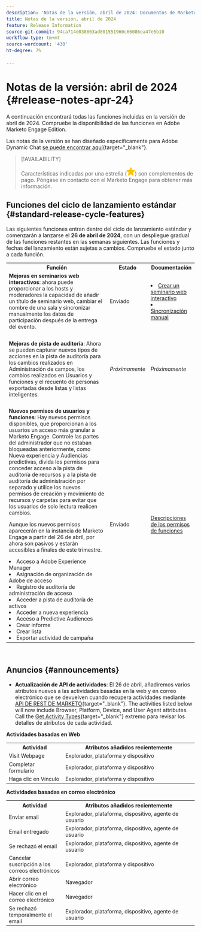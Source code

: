```yaml
---
description: 'Notas de la versión, abril de 2024: Documentos de Marketo: documentación del producto'
title: Notas de la versión, abril de 2024
feature: Release Information
source-git-commit: 94ca714d038863ad801551960c66086ea47e6b10
workflow-type: tm+mt
source-wordcount: '430'
ht-degree: 7%

---
```


# Notas de la versión: abril de 2024 {#release-notes-apr-24}

A continuación encontrará todas las funciones incluidas en la versión de abril de 2024. Compruebe la disponibilidad de las funciones en Adobe Marketo Engage Edition.

Las notas de la versión se han diseñado específicamente para Adobe Dynamic Chat [se puede encontrar aquí](/help/marketo/release-notes/dynamic-chat.md){target="_blank"}.

>[!AVAILABILITY]
>
>Características indicadas por una estrella (![estrella](assets/yellow-star.png)) son complementos de pago. Póngase en contacto con el Marketo Engage para obtener más información.

## Funciones del ciclo de lanzamiento estándar {#standard-release-cycle-features}

Las siguientes funciones entran dentro del ciclo de lanzamiento estándar y comenzarán a lanzarse el **26 de abril de 2024**, con un despliegue gradual de las funciones restantes en las semanas siguientes. Las funciones y fechas del lanzamiento están sujetas a cambios. Compruebe el estado junto a cada función.

<table style="table-layout:auto"> 
 <tbody> 
  <tr> 
   <th style="width:65%">Función</th> 
   <th style="width:10%">Estado</th>
   <th style="width:25%">Documentación</th>
  </tr>
     <tr> 
   <td><strong>Mejoras en seminarios web interactivos</strong>: ahora puede proporcionar a los hosts y moderadores la capacidad de añadir un título de seminario web, cambiar el nombre de una sala y sincronizar manualmente los datos de participación después de la entrega del evento.</td> 
   <td>Enviado</td>
   <td><li><a href="/help/marketo/product-docs/demand-generation/events/interactive-webinars/create-an-interactive-webinar.md">Crear un seminario web interactivo</a></li>
   <li><a href="/help/marketo/product-docs/demand-generation/events/interactive-webinars/event-workflows.md#manual-sync">Sincronización manual</a></li></td>
  </tr>
  <tr> 
   <td> </td> 
   <td> </td>
   <td> </td>
  </tr>
    <tr> 
   <td><strong>Mejoras de pista de auditoría</strong>: Ahora se pueden capturar nuevos tipos de acciones en la pista de auditoría para los cambios realizados en Administración de campos, los cambios realizados en Usuarios y funciones y el recuento de personas exportadas desde listas y listas inteligentes.</td> 
   <td><i>Próximamente</i></td>
   <td><i>Próximamente</i></td>
  </tr>
  <tr> 
   <td> </td> 
   <td> </td>
   <td> </td>
  </tr>
    <tr> 
   <td><strong>Nuevos permisos de usuarios y funciones</strong>: Hay nuevos permisos disponibles, que proporcionan a los usuarios un acceso más granular a Marketo Engage. Controle las partes del administrador que no estaban bloqueadas anteriormente, como Nueva experiencia y Audiencias predictivas, divida los permisos para conceder acceso a la pista de auditoría de recursos y a la pista de auditoría de administración por separado y utilice los nuevos permisos de creación y movimiento de recursos y carpetas para evitar que los usuarios de solo lectura realicen cambios. 
   <p>Aunque los nuevos permisos aparecerán en la instancia de Marketo Engage a partir del 26 de abril, por ahora son pasivos y estarán accesibles a finales de este trimestre.
   <li>Acceso a Adobe Experience Manager</li>
   <li>Asignación de organización de Adobe de acceso</li>
   <li>Registro de auditoría de administración de acceso</li>
   <li>Acceder a pista de auditoría de activos</li>
   <li>Acceder a nueva experiencia</li>
   <li>Acceso a Predictive Audiences</li>
   <li>Crear informe</li>
   <li>Crear lista</li>
   <li>Exportar actividad de campaña</li>
   </td> 
   <td>Enviado</td>
   <td><a href="/help/marketo/product-docs/administration/users-and-roles/descriptions-of-role-permissions.md">Descripciones de los permisos de funciones</a></td>
  </tr>
 </tbody> 
</table>
<br/>

## Anuncios {#announcements}

* **Actualización de API de actividades**: El 26 de abril, añadiremos varios atributos nuevos a las actividades basadas en la web y en correo electrónico que se devuelven cuando recupera actividades mediante [API DE REST DE MARKETO](https://developers.marketo.com/rest-api/lead-database/activities/){target="_blank"}. The activities listed below will now include Browser, Platform, Device, and User Agent attributes. Call the [Get Activity Types](https://developers.marketo.com/rest-api/endpoint-reference/lead-database-endpoint-reference/#!/Activities/getAllActivityTypesUsingGET){target="_blank"} extremo para revisar los detalles de atributos de cada actividad.

**Actividades basadas en Web**

<table style="table-layout:auto"> 
 <tbody> 
  <tr> 
   <th style="width:30%">Actividad</th> 
   <th style="width:70%">Atributos añadidos recientemente</th>
   </tr>
  <tr> 
   <td>Visit Webpage</td> 
   <td>Explorador, plataforma y dispositivo</td>
  </tr>
   <tr> 
   <td>Completar formulario</td> 
   <td>Explorador, plataforma y dispositivo</td>
  </tr>
  <tr> 
   <td>Haga clic en Vínculo</td> 
   <td>Explorador, plataforma y dispositivo</td>
  </tr>
 </tbody> 
</table>

**Actividades basadas en correo electrónico**

<table style="table-layout:auto"> 
 <tbody> 
  <tr> 
   <th style="width:30%">Actividad</th> 
   <th style="width:70%">Atributos añadidos recientemente</th>
  </tr>
   <tr> 
   <td>Enviar email</td> 
   <td>Explorador, plataforma, dispositivo, agente de usuario</td>
  </tr>
   </tr>
  <tr> 
   <td>Email entregado</td> 
   <td>Explorador, plataforma, dispositivo, agente de usuario</td>
  </tr>
   <tr> 
   <td>Se rechazó el email</td> 
   <td>Explorador, plataforma, dispositivo, agente de usuario</td>
  </tr>
  <tr> 
   <td>Cancelar suscripción a los correos electrónicos</td> 
   <td>Explorador, plataforma y dispositivo</td>
  </tr>
  <tr> 
   <td>Abrir correo electrónico</td> 
   <td>Navegador</td>
  </tr>
   <tr> 
   <td>Hacer clic en el correo electrónico</td> 
   <td>Navegador</td>
  </tr>
  <tr> 
   <td>Se rechazó temporalmente el email</td> 
   <td>Explorador, plataforma, dispositivo, agente de usuario</td>
  </tr>
 </tbody> 
</table>
